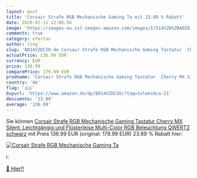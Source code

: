 ```yaml
---
layout: post
title: 'Corsair Strafe RGB Mechanische Gaming Ta mit 23.89 % Rabatt'
date: 2020-01-11 12:06:56
image: 'https://images-eu.ssl-images-amazon.com/images/I/514%2B%2BADZ6iL._SL200_.jpg'
comments: true
category: ofertas
author: ring
slug: 'B014VZDC5O-de Corsair Strafe RGB Mechanische Gaming Tastatur  Cherry MX Silent: Leichtgängig und Flüsterleise  Multi-Color RGB Beleuchtung  QWERTZ  schwarz'
actualPrice: 136.99 EUR
currency: EUR
price: 136.99
comparePrice: 179.99 EUR
prodname: 'Corsair Strafe RGB Mechanische Gaming Tastatur  Cherry MX Silent: Leichtgängig und Flüsterleise  Multi-Color RGB Beleuchtung  QWERTZ  schwarz'
country: 'de'
flag: '🇩🇪'
buyurl: 'https://www.amazon.de/dp/B014VZDC5O/?tag=tolees0ca-21'
descuento: '23.89'
average: '136.99'
---
```


Sie können [Corsair Strafe RGB Mechanische Gaming Tastatur  Cherry MX Silent: Leichtgängig und Flüsterleise  Multi-Color RGB Beleuchtung  QWERTZ  schwarz](https://www.amazon.de/dp/B014VZDC5O/?tag=tolees0ca-21) mit Preis 136.99 EUR (original: 179.99 EUR) 23.89 % Rabatt hier:

[![Corsair Strafe RGB Mechanische Gaming Ta](https://images-eu.ssl-images-amazon.com/images/I/514%2B%2BADZ6iL._SL200_.jpg)](https://www.amazon.de/dp/B014VZDC5O/?tag=tolees0ca-21)

ℹ️:


[🛒 Hier!!](https://www.amazon.de/dp/B014VZDC5O/?tag=tolees0ca-21)
